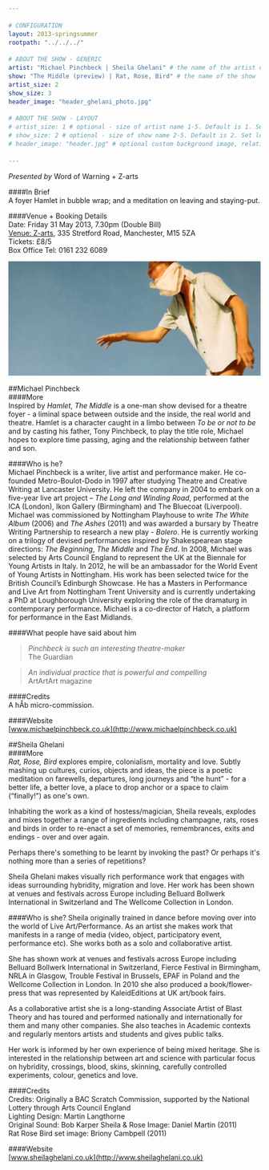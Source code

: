 ```yaml
---

# CONFIGURATION
layout: 2013-springsummer
rootpath: "../../../"

# ABOUT THE SHOW - GENERIC
artist: "Michael Pinchbeck | Sheila Ghelani" # the name of the artist or company
show: "The Middle (preview) | Rat, Rose, Bird" # the name of the show
artist_size: 2
show_size: 3
header_image: "header_ghelani_photo.jpg"

# ABOUT THE SHOW - LAYOUT
# artist_size: 1 # optional - size of artist name 1-5. Default is 1. Set longer names to lower values
# show_size: 2 # optional - size of show name 2-5. Default is 2. Set longer names to lower values
# header_image: "header.jpg" # optional custom background image, relative to current page

---
```

*Presented by* Word of Warning + Z-arts      

####In Brief    
A foyer Hamlet in bubble wrap; and a meditation on leaving and staying-put.    

####Venue + Booking Details    
Date: Friday 31 May 2013, 7.30pm (Double Bill)   
[Venue: Z-arts](http://www.z-arts.org/about-us/getting-here/), 335 Stretford Road, Manchester, M15 5ZA    
Tickets: £8/5    
Box Office Tel: 0161 232 6089     

![The Middle](header_middle_photo.jpg)    

##Michael Pinchbeck    
####More    
Inspired by *Hamlet*, *The Middle* is a one-man show devised for a theatre foyer - a liminal space between outside and the inside, the real world and theatre. Hamlet is a character caught in a limbo between *To be or not to be* and by casting his father, Tony Pinchbeck, to play the title role, Michael hopes to explore time passing, aging and the relationship between father and son.    

####Who is he?    
Michael Pinchbeck is a writer, live artist and performance maker. He co-founded Metro-Boulot-Dodo in 1997 after studying Theatre and Creative Writing at Lancaster University. He left the company in 2004 to embark on a five-year live art project – *The Long and Winding Road*, performed at the ICA (London), Ikon Gallery (Birmingham) and The Bluecoat (Liverpool). Michael was commissioned by Nottingham Playhouse to write *The White Album* (2006) and *The Ashes* (2011) and was awarded a bursary by Theatre Writing Partnership to research a new play - *Bolero*. He is currently working on a trilogy of devised performances inspired by Shakespearean stage directions: *The Beginning*, *The Middle* and *The End*. In 2008, Michael was selected by Arts Council England to represent the UK at the Biennale for Young Artists in Italy. In 2012, he will be an ambassador for the World Event of Young Artists in Nottingham. His work has been selected twice for the British Council’s Edinburgh Showcase. He has a Masters in Performance and Live Art from Nottingham Trent University and is currently undertaking a PhD at Loughborough University exploring the role of the dramaturg in contemporary performance. Michael is a co-director of Hatch, a platform for performance in the East Midlands.    

####What people have said about him    
>*Pinchbeck is such an interesting theatre-maker*<br>The Guardian    

>*An individual practice that is powerful and compelling*<br>ArtArtArt magazine    

####Credits    
A hÅb micro-commission.    

####Website    
[www.michaelpinchbeck.co.uk](http://www.michaelpinchbeck.co.uk)     
   

##Sheila Ghelani    
####More    
*Rat, Rose, Bird* explores empire, colonialism, mortality and love. Subtly mashing up cultures, curios, objects and ideas, the piece is a poetic meditation on farewells, departures, long journeys and “the hunt” - for a better life, a better love, a place to drop anchor or a space to claim (“finally!”) as one's own.    
 
Inhabiting the work as a kind of hostess/magician, Sheila reveals, explodes and mixes together a range of ingredients including champagne, rats, roses and birds in order to re-enact a set of memories, remembrances, exits and endings - over and over again.    

Perhaps there's something to be learnt by invoking the past? Or perhaps it's nothing more than a series of repetitions?    

Sheila Ghelani makes visually rich performance work that engages with ideas surrounding hybridity, migration and love. Her work has been shown at venues and festivals across Europe including Belluard Bollwerk International in Switzerland and The Wellcome Collection in London.   
        
####Who is she?
Sheila originally trained in dance before moving over into the world of Live Art/Performance. As an artist she makes work that manifests in a range of media (video, object, participatory event, performance etc). She works both as a solo and collaborative artist.    

She has shown work at venues and festivals across Europe including Belluard Bollwerk International in Switzerland, Fierce Festival in Birmingham, NRLA in Glasgow, Trouble Festival in Brussels, EPAF in Poland and the Wellcome Collection in London. In 2010 she also produced a book/flower-press that was represented by KaleidEditions at UK art/book fairs.   

As a collaborative artist she is a long-standing Associate Artist of Blast Theory and has toured and performed nationally and internationally for them and many other companies.  She also teaches in Academic contexts and regularly mentors artists and students and gives public talks.    
 
Her work is informed by her own experience of being mixed heritage. She is interested in the relationship between art and science with particular focus on hybridity, crossings, blood, skins, skinning, carefully controlled experiments, colour, genetics and love.   

####Credits    
Credits: Originally a BAC Scratch Commission, supported by the National Lottery through Arts Council England    
Lighting Design: Martin Langthorne   
Original Sound: Bob Karper 
Sheila & Rose Image: Daniel Martin (2011)    
Rat Rose Bird set image: Briony Cambpell (2011)    
           
####Website    
[www.sheilaghelani.co.uk](http://www.sheilaghelani.co.uk)    
